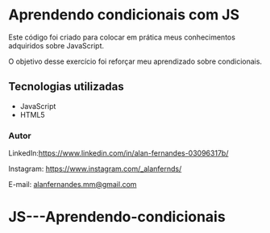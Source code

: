 # Aprendendo condicionais com JS

Este código foi criado para colocar em prática meus conhecimentos adquiridos sobre JavaScript.

O objetivo desse exercício foi reforçar meu aprendizado sobre condicionais.


## Tecnologias utilizadas

* JavaScript
* HTML5

### Autor

LinkedIn:https://www.linkedin.com/in/alan-fernandes-03096317b/

Instagram: https://www.instagram.com/_alanfernds/

E-mail: alanfernandes.mm@gmail.com

# JS---Aprendendo-condicionais

